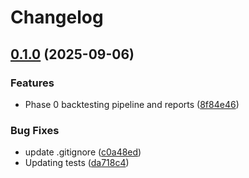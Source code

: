 # Changelog

## [0.1.0](https://github.com/W-Thurston/gridiron-edge/compare/v0.0.1...v0.1.0) (2025-09-06)


### Features

* Phase 0 backtesting pipeline and reports ([8f84e46](https://github.com/W-Thurston/gridiron-edge/commit/8f84e46cc77c5b3efb9bad33a9ab5ba242d7b78e))


### Bug Fixes

* update .gitignore ([c0a48ed](https://github.com/W-Thurston/gridiron-edge/commit/c0a48ed4e84ed40399a9d76da3a077156f2496c9))
* Updating tests ([da718c4](https://github.com/W-Thurston/gridiron-edge/commit/da718c449a223bf118730762207ccea50593d035))
